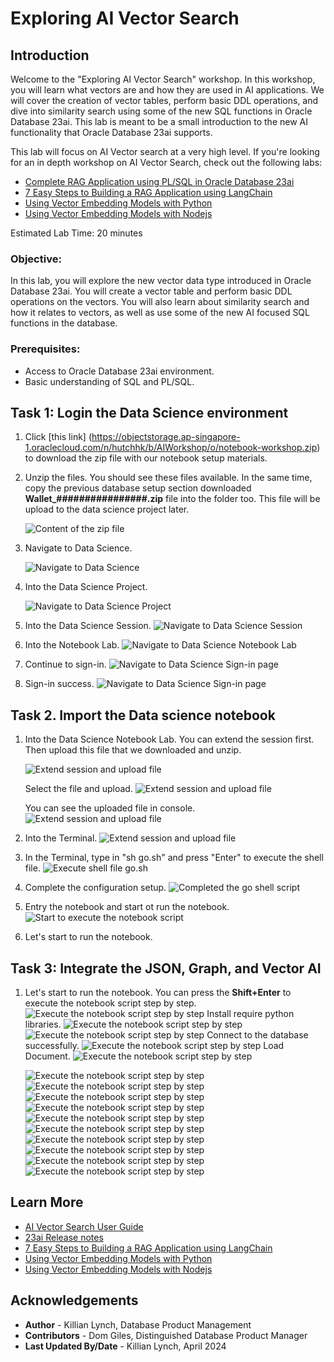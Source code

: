 # Exploring AI Vector Search

## Introduction

Welcome to the "Exploring AI Vector Search" workshop. In this workshop, you will learn what vectors are and how they are used in AI applications. We will cover the creation of vector tables, perform basic DDL operations, and dive into similarity search using some of the new SQL functions in Oracle Database 23ai. This lab is meant to be a small introduction to the new AI functionality that Oracle Database 23ai supports.

This lab will focus on AI Vector search at a very high level. If you're looking for an in depth workshop on AI Vector Search, check out the following labs:
* [Complete RAG Application using PL/SQL in Oracle Database 23ai](https://livelabs.oracle.com/pls/apex/r/dbpm/livelabs/view-workshop?wid=3934&clear=RR,180&session=1859311324732)
* [7 Easy Steps to Building a RAG Application using LangChain](https://livelabs.oracle.com/pls/apex/r/dbpm/livelabs/view-workshop?wid=3927&clear=RR,180&session=1859311324732)
* [Using Vector Embedding Models with Python](https://livelabs.oracle.com/pls/apex/r/dbpm/livelabs/view-workshop?wid=3928&clear=RR,180&session=1859311324732)
* [Using Vector Embedding Models with Nodejs](https://livelabs.oracle.com/pls/apex/r/dbpm/livelabs/view-workshop?wid=3926&clear=RR,180&session=1859311324732)

Estimated Lab Time: 20 minutes

### Objective:
In this lab, you will explore the new vector data type introduced in Oracle Database 23ai. You will create a vector table and perform basic DDL operations on the vectors. You will also learn about similarity search and how it relates to vectors, as well as use some of the new AI focused SQL functions in the database.

### Prerequisites:
- Access to Oracle Database 23ai environment.
- Basic understanding of SQL and PL/SQL.

## Task 1: Login the Data Science environment
1. Click [this link] (https://objectstorage.ap-singapore-1.oraclecloud.com/n/hutchhk/b/AIWorkshop/o/notebook-workshop.zip) to download the zip file with our notebook setup materials.

2. Unzip the files. You should see these files available. In the same time, copy the previous database setup section downloaded **Wallet_################.zip** file into the folder too. This file will be upload to the data science project later.

    ![Content of the zip file](images/1-unzip-notebook-workshop.png)

3. Navigate to Data Science.

    ![Navigate to Data Science](images/1-entry-data-science-workshop.png " ")

4. Into the Data Science Project.

    ![Navigate to Data Science Project](images/2-entry-project-workshop.png " ")

5. Into the Data Science Session.
    ![Navigate to Data Science Session](images/3-entry-session-workshop.png " ")

6. Into the Notebook Lab.
    ![Navigate to Data Science Notebook Lab](images/4-into-notebook-workshop.png " ")

7. Continue to sign-in.
    ![Navigate to Data Science Sign-in page](images/5-signin-workshop.png " ")

8. Sign-in success.
    ![Navigate to Data Science Sign-in page](images/6-welcome-workshop.png " ")

## Task 2. Import the Data science notebook

1. Into the Data Science Notebook Lab. You can extend the session first. Then upload this file that we downloaded and unzip.

    ![Extend session and upload file](images/6-extend-upload-workshop.png " ")

    Select the file and upload.
    ![Extend session and upload file](images/7-select-file-workshop.png " ")

    You can see the uploaded file in console.
    ![Extend session and upload file](images/8-upload-result-workshop.png " ")

2. Into the Terminal.
    ![Extend session and upload file](images/9-into-terminal-workshop.png " ")

3. In the Terminal, type in "sh go.sh" and press "Enter" to execute the shell file.
    ![Execute shell file go.sh](images/10-execute-shell-workshop.png " ")

4. Complete the configuration setup.
    ![Completed the go shell script](images/11-shell-complete-workshop.png " ")

5. Entry the notebook and start ot run the notebook.
    ![Start to execute the notebook script](images/12-start-notebook-workshop.png " ")

6. Let's start to run the notebook.

## Task 3: Integrate the JSON, Graph, and Vector AI

1. Let's start to run the notebook. You can press the **Shift+Enter** to execute the notebook script step by step.
    ![Execute the notebook script step by step](images/1-notebook-execute-workshop.png " ")
    Install require python libraries.
    ![Execute the notebook script step by step](images/2-notebook-execute-workshop.png " ")
    ![Execute the notebook script step by step](images/3-notebook-execute-workshop.png " ")
    Connect to the database successfully.
    ![Execute the notebook script step by step](images/4-notebook-execute-workshop.png " ")
    Load Document.
    ![Execute the notebook script step by step](images/5-notebook-execute-workshop.png " ")

    ![Execute the notebook script step by step](images/6-notebook-execute-workshop.png " ")
    ![Execute the notebook script step by step](images/7-notebook-execute-workshop.png " ")
    ![Execute the notebook script step by step](images/8-notebook-execute-workshop.png " ")
    ![Execute the notebook script step by step](images/9-notebook-execute-workshop.png " ")
    ![Execute the notebook script step by step](images/10-notebook-execute-workshop.png " ")
    ![Execute the notebook script step by step](images/11-notebook-execute-workshop.png " ")
    ![Execute the notebook script step by step](images/12-notebook-execute-workshop.png " ")
    ![Execute the notebook script step by step](images/13-notebook-execute-workshop.png " ")
    ![Execute the notebook script step by step](images/14-notebook-execute-workshop.png " ")
    ![Execute the notebook script step by step](images/15-notebook-execute-workshop.png " ")

## Learn More

* [AI Vector Search User Guide](https://docs.oracle.com/en/database/oracle/oracle-database/23/vecse/oracle-ai-vector-search-users-guide.pdf)
* [23ai Release notes](https://docs.oracle.com/en/database/oracle/oracle-database/23/rnrdm/index.html)
* [7 Easy Steps to Building a RAG Application using LangChain](https://livelabs.oracle.com/pls/apex/r/dbpm/livelabs/view-workshop?wid=3927&clear=RR,180&session=1859311324732)
* [Using Vector Embedding Models with Python](https://livelabs.oracle.com/pls/apex/r/dbpm/livelabs/view-workshop?wid=3928&clear=RR,180&session=1859311324732)
* [Using Vector Embedding Models with Nodejs](https://livelabs.oracle.com/pls/apex/r/dbpm/livelabs/view-workshop?wid=3926&clear=RR,180&session=1859311324732)

## Acknowledgements
* **Author** - Killian Lynch, Database Product Management
* **Contributors** - Dom Giles, Distinguished Database Product Manager
* **Last Updated By/Date** - Killian Lynch, April 2024